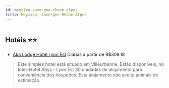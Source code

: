 ```yaml
---
id: meyzieu-auvergne-rhone-alpes
title: Meyzieu, Auvergne-Rhône-Alpes
---
```


<center><img src="https://novo-hu.s3.amazonaws.com/reservas/ota/prod/hotel/90394/aka-lodge-hotel-lyon-est-001_20190605125127.jpg" alt="" /></center>


## Hotéis ⭐️⭐️

-    [Aka Lodge Hôtel Lyon Est](https://www.hurb.com/aud/https://www.hurb.com/hoteis/meyzieu/aka-lodge-hotel-lyon-est-JNP-JP106422?cmp=18055) Diárias a partir de R$309.18
   > Este simples hotel está situado em Villeurbanne. Estão disponíveis, no Inter-Hotel Abys - Lyon Est 30 unidades de alojamento para conveniência dos hóspedes. Este alojamento não aceita animais de estimação. 
